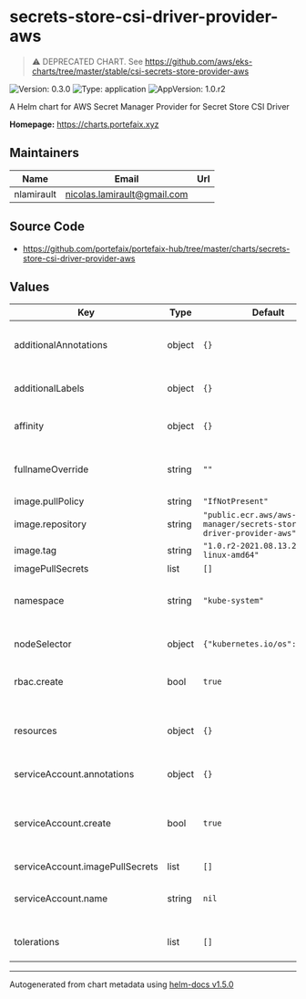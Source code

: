 # secrets-store-csi-driver-provider-aws

> :warning: DEPRECATED CHART. See https://github.com/aws/eks-charts/tree/master/stable/csi-secrets-store-provider-aws

![Version: 0.3.0](https://img.shields.io/badge/Version-0.3.0-informational?style=flat-square) ![Type: application](https://img.shields.io/badge/Type-application-informational?style=flat-square) ![AppVersion: 1.0.r2](https://img.shields.io/badge/AppVersion-1.0.r2-informational?style=flat-square)

A Helm chart for AWS Secret Manager Provider for Secret Store CSI Driver

**Homepage:** <https://charts.portefaix.xyz>

## Maintainers

| Name | Email | Url |
| ---- | ------ | --- |
| nlamirault | nicolas.lamirault@gmail.com |  |

## Source Code

* <https://github.com/portefaix/portefaix-hub/tree/master/charts/secrets-store-csi-driver-provider-aws>

## Values

| Key | Type | Default | Description |
|-----|------|---------|-------------|
| additionalAnnotations | object | `{}` | Additional annotations to add to metadata |
| additionalLabels | object | `{}` | Additional labels to add to metadata |
| affinity | object | `{}` | Affinity settings for pod assignment |
| fullnameOverride | string | `""` | Provide a name to substitute for the full names of resources |
| image.pullPolicy | string | `"IfNotPresent"` |  |
| image.repository | string | `"public.ecr.aws/aws-secrets-manager/secrets-store-csi-driver-provider-aws"` |  |
| image.tag | string | `"1.0.r2-2021.08.13.20.34-linux-amd64"` |  |
| imagePullSecrets | list | `[]` |  |
| namespace | string | `"kube-system"` | Namespace to deploy the Secret Store CSI Driver |
| nodeSelector | object | `{"kubernetes.io/os":"linux"}` | Node labels for pod assignment |
| rbac.create | bool | `true` | If true, create & use RBAC resources |
| resources | object | `{}` | Container resources (requests and limits for cpu and memory) |
| serviceAccount.annotations | object | `{}` | ServiceAccount annotations. |
| serviceAccount.create | bool | `true` | Specifies whether a ServiceAccount should be created, require rbac true |
| serviceAccount.imagePullSecrets | list | `[]` |  |
| serviceAccount.name | string | `nil` | The name of the ServiceAccount to use. |
| tolerations | list | `[]` | Tolerations for pod assignment |

----------------------------------------------
Autogenerated from chart metadata using [helm-docs v1.5.0](https://github.com/norwoodj/helm-docs/releases/v1.5.0)
